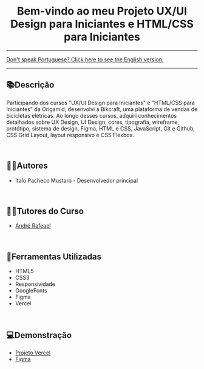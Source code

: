 <div align="center">
<h1>Bem-vindo ao meu Projeto UX/UI Design para Iniciantes e HTML/CSS para Iniciantes</h1> 
</div>

<hr>
<a href="https://github.com/ItaloPachecoMustaro/origamid-bikcraft-project/blob/main/README-EN.md">Don't speak Portuguese? Click here to see the English version.</a>
<hr>

## 📚Descrição

Participando dos cursos "UX/UI Design para Iniciantes" e "HTML/CSS para Iniciantes" da Origamid, desenvolvi a Bikcraft, uma plataforma de vendas de bicicletas elétricas. Ao longo desses cursos, adquiri conhecimentos detalhados sobre UX Design, UI Design, cores, tipografia, wireframe, protótipo, sistema de design, Figma, HTML e CSS, JavaScript, Git e Github, CSS Grid Layout, layout responsivo e CSS Flexbox.

<br>

## 🧑‍💻Autores

- Italo Pacheco Mustaro - Desenvolvedor principal

<br>

## 👨‍🏫Tutores do Curso

- [André Rafeael](https://www.linkedin.com/school/origamid/?originalSubdomain=br)

<br>

## 🔧Ferramentas Utilizadas

- HTML5
- CSS3
- Responsividade
- GoogleFonts
- Figma
- Vercel

<br>

## 💻Demonstração

- [Projeto Vercel](https://origamid-bikcraft-project.vercel.app/)
- [Figma](https://www.figma.com/file/Aipj8XUINia6vhqS0vszGb/Origamid-Bikcraft-Project?type=design&node-id=0%3A1&mode=design&t=kHxohcj6kgR8Htl3-1)
